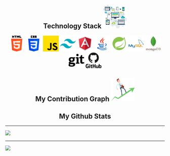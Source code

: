 <!-- <div>
<image src="https://github.com/raman-1999/raman-1999/blob/main/images/banner.gif" />
</div> -->

<h2 align="center"">Technology Stack <img src="https://github.com/raman-1999/raman-1999/blob/main/images/skills.png" width="75"></h2>

<p align="center" >
 <img src="https://github.com/raman-1999/raman-1999/blob/main/images/html-5.png" width="50" height="50"/>
<img src="https://github.com/raman-1999/raman-1999/blob/main/images/css-3.png" width="50" height="50"/>
<img src="https://github.com/raman-1999/raman-1999/blob/main/images/js.png" width="50" height="50"/>
<img src="https://github.com/raman-1999/raman-1999/blob/main/images/tailwind.png" width="50" height="50"/>
<img src="https://github.com/raman-1999/raman-1999/blob/main/images/angular.png" width="50" height="50"/>
<img src="https://github.com/raman-1999/raman-1999/blob/main/images/java.png" width="50" height="50"/>
<img src="https://github.com/raman-1999/raman-1999/blob/main/images/spring-boot.png" width="50" height="50"/>
<img src="https://github.com/raman-1999/raman-1999/blob/main/images/mysql.png" width="50" height="50"/>
<img src="https://github.com/raman-1999/raman-1999/blob/main/images/mongodb.png" width="50" height="50"/>
<img src="https://github.com/raman-1999/raman-1999/blob/main/images/git.png" width="50" height="50"/>
<img src="https://github.com/raman-1999/raman-1999/blob/main/images/github.png" width="50" height="50"/>
</p>

<h2 align="center">
  My Contribution Graph <img src="https://github.com/raman-1999/raman-1999/blob/main/images/graph.png" width="75">
</h2>

<h2 align="center">
  My Github Stats<img src="" width="50">
</h2>

---

<img src="https://github-readme-stats.vercel.app/api?username=raman-1999&show_icons=true&hide_border=true&theme=radical">

---
<img src="https://github-readme-stats.vercel.app/api/top-langs/?username=raman-1999&layout=compact">






